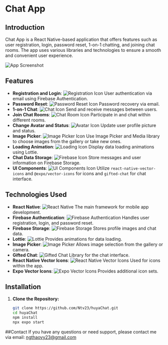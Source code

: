 # Chat App

## Introduction

Chat App is a React Native-based application that offers features such as user registration, login, password reset, 1-on-1 chatting, and joining chat rooms. The app uses various libraries and technologies to ensure a smooth and convenient user experience.

![App Screenshot](path-to-your-screenshot.png)

## Features

- **Registration and Login**: ![Registration Icon](https://img.icons8.com/ios-filled/50/000000/registration.png) User authentication via email using Firebase Authentication.
- **Password Reset**: ![Password Reset Icon](https://img.icons8.com/ios-filled/50/000000/reset.png) Password recovery via email.
- **1-on-1 Chat**: ![Chat Icon](https://img.icons8.com/ios-filled/50/000000/chat.png) Send and receive messages between users.
- **Join Chat Rooms**: ![Chat Room Icon](https://img.icons8.com/ios-filled/50/000000/chat-room.png) Participate in and chat within different rooms.
- **Change Avatar and Status**: ![Avatar Icon](https://img.icons8.com/ios-filled/50/000000/user-male.png) Update user profile picture and status.
- **Image Picker**: ![Image Picker Icon](https://img.icons8.com/ios-filled/50/000000/image.png) Use Image Picker and Media library to choose images from the gallery or take new ones.
- **Loading Animation**: ![Loading Icon](https://img.icons8.com/ios-filled/50/000000/loading.png) Display data loading animations using Lottie.
- **Chat Data Storage**: ![Firebase Icon](https://img.icons8.com/ios-filled/50/000000/firebase.png) Store messages and user information on Firebase Storage.
- **UI Components**: ![UI Components Icon](https://img.icons8.com/ios-filled/50/000000/ui.png) Utilize `react-native-vector-icons` and `@expo/vector-icons` for icons and `gifted-chat` for chat interface.

## Technologies Used

- **React Native**: ![React Native](https://img.shields.io/badge/React%20Native-61DAFB?style=flat&logo=react&logoColor=black) The main framework for mobile app development.
- **Firebase Authentication**: ![Firebase Authentication](https://img.shields.io/badge/Firebase-FFCA28?style=flat&logo=firebase&logoColor=white) Handles user registration, login, and password reset.
- **Firebase Storage**: ![Firebase Storage](https://img.shields.io/badge/Firebase%20Storage-FFCA28?style=flat&logo=firebase&logoColor=white) Stores profile images and chat data.
- **Lottie**: ![Lottie](https://img.shields.io/badge/Lottie-FF2D55?style=flat&logo=lottie&logoColor=white) Provides animations for data loading.
- **Image Picker**: ![Image Picker](https://img.shields.io/badge/Image%20Picker-000000?style=flat&logo=image&logoColor=white) Allows image selection from the gallery or camera.
- **Gifted Chat**: ![Gifted Chat](https://img.shields.io/badge/Gifted%20Chat-000000?style=flat&logo=chat&logoColor=white) Library for the chat interface.
- **React Native Vector Icons**: ![React Native Vector Icons](https://img.shields.io/badge/React%20Native%20Vector%20Icons-000000?style=flat&logo=react&logoColor=white) Used for icons within the app.
- **Expo Vector Icons**: ![Expo Vector Icons](https://img.shields.io/badge/Expo%20Vector%20Icons-000000?style=flat&logo=expo&logoColor=white) Provides additional icon sets.


## Installation

1. **Clone the Repository:**

   ```bash
   git clone https://github.com/Ntv23/huyaChat.git
   cd huyaChat
   npm install
   npx expo start
   
##Contact
If you have any questions or need support, please contact me via email: ngthaovy23@gmail.com

